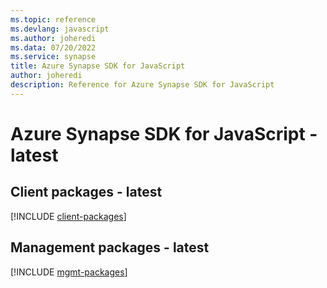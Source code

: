 ```yaml
---
ms.topic: reference
ms.devlang: javascript
ms.author: joheredi
ms.data: 07/20/2022
ms.service: synapse
title: Azure Synapse SDK for JavaScript
author: joheredi
description: Reference for Azure Synapse SDK for JavaScript
---
```

# Azure Synapse SDK for JavaScript - latest

## Client packages - latest
[!INCLUDE [client-packages](synapse-client-index.md)]
## Management packages - latest
[!INCLUDE [mgmt-packages](synapse-mgmt-index.md)]
